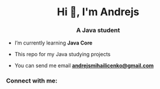 <h1 align="center">Hi 👋, I'm Andrejs</h1>
<h3 align="center">A Java student</h3>

- I’m currently learning **Java Core**

- This repo for my Java studying projects

- You can send me email  **andrejsmihailicenko@gmail.com**


<h3 align="left">Connect with me:</h3>
<p align="left">
</p>
